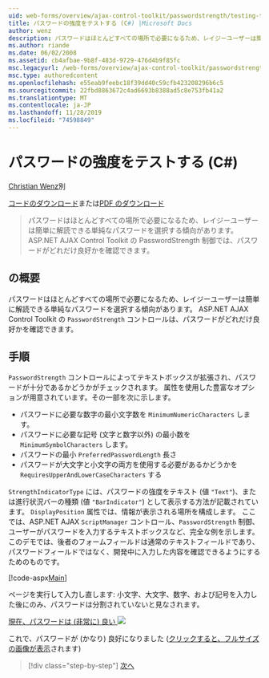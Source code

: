 ```yaml
---
uid: web-forms/overview/ajax-control-toolkit/passwordstrength/testing-the-strength-of-a-password-cs
title: パスワードの強度をテストする (C#) |Microsoft Docs
author: wenz
description: パスワードはほとんどすべての場所で必要になるため、レイジーユーザーは簡単に解読できる単純なパスワードを選択する傾向があります。 ASP の PasswordStrength 制御。N...
ms.author: riande
ms.date: 06/02/2008
ms.assetid: cb4afbae-9b8f-483d-9729-476d4b9f85fc
msc.legacyurl: /web-forms/overview/ajax-control-toolkit/passwordstrength/testing-the-strength-of-a-password-cs
msc.type: authoredcontent
ms.openlocfilehash: e55eab9feebc18f39dd40c59cfb423208296b6c5
ms.sourcegitcommit: 22fbd8863672c4ad6693b8388ad5c8e753fb41a2
ms.translationtype: MT
ms.contentlocale: ja-JP
ms.lasthandoff: 11/28/2019
ms.locfileid: "74598849"
---
```

# <a name="testing-the-strength-of-a-password-c"></a>パスワードの強度をテストする (C#)

[Christian Wenz](https://github.com/wenz)別

[コードのダウンロード](https://download.microsoft.com/download/9/3/f/93f8daea-bebd-4821-833b-95205389c7d0/PasswordStrength0.cs.zip)または[PDF のダウンロード](https://download.microsoft.com/download/2/d/c/2dc10e34-6983-41d4-9c08-f78f5387d32b/passwordstrength0CS.pdf)

> パスワードはほとんどすべての場所で必要になるため、レイジーユーザーは簡単に解読できる単純なパスワードを選択する傾向があります。 ASP.NET AJAX Control Toolkit の PasswordStrength 制御では、パスワードがどれだけ良好かを確認できます。

## <a name="overview"></a>の概要

パスワードはほとんどすべての場所で必要になるため、レイジーユーザーは簡単に解読できる単純なパスワードを選択する傾向があります。 ASP.NET AJAX Control Toolkit の `PasswordStrength` コントロールは、パスワードがどれだけ良好かを確認できます。

## <a name="steps"></a>手順

`PasswordStrength` コントロールによってテキストボックスが拡張され、パスワードが十分であるかどうかがチェックされます。 属性を使用した豊富なオプションが用意されています。その一部を次に示します。

- パスワードに必要な数字の最小文字数を `MinimumNumericCharacters` します。
- パスワードに必要な記号 (文字と数字以外) の最小数を `MinimumSymbolCharacters` します。
- パスワードの最小 `PreferredPasswordLength` 長さ
- パスワードが大文字と小文字の両方を使用する必要があるかどうかを `RequiresUpperAndLowerCaseCharacters` する

`StrengthIndicatorType` には、パスワードの強度をテキスト (値 `"Text"`)、または進行状況バーの種類 (値 `"BarIndicator"`) として表示する方法が記載されています。 `DisplayPosition` 属性では、情報が表示される場所を構成します。 ここでは、ASP.NET AJAX `ScriptManager` コントロール、`PasswordStrength` 制御、ユーザーがパスワードを入力するテキストボックスなど、完全な例を示します。 このデモでは、後者のフォームフィールドは通常のテキストフィールドであり、パスワードフィールドではなく、開発中に入力した内容を確認できるようにするためのものです。

[!code-aspx[Main](testing-the-strength-of-a-password-cs/samples/sample1.aspx)]

ページを実行して入力し直します: 小文字、大文字、数字、および記号を入力した後にのみ、パスワードは分割されていないと見なされます。

[現在、パスワードは (非常に) 良い ![](testing-the-strength-of-a-password-cs/_static/image2.png)](testing-the-strength-of-a-password-cs/_static/image1.png)

これで、パスワードが (かなり) 良好になりました ([クリックすると、フルサイズの画像が表示](testing-the-strength-of-a-password-cs/_static/image3.png)されます)

> [!div class="step-by-step"]
> [次へ](testing-the-strength-of-a-password-vb.md)
